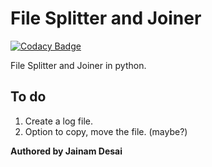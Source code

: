 File Splitter and Joiner
===

[![Codacy Badge](https://api.codacy.com/project/badge/Grade/9c9f322b9439499697a5a1578eb7ff3c)](https://app.codacy.com/manual/th3c0d3br34ker/File-Splitter?utm_source=github.com&utm_medium=referral&utm_content=th3c0d3br34ker/File-Splitter&utm_campaign=Badge_Grade_Dashboard)
 
File Splitter and Joiner in python.

To do
---
1. Create a log file.
2. Option to copy, move the file. (maybe?)

**Authored by Jainam Desai**
